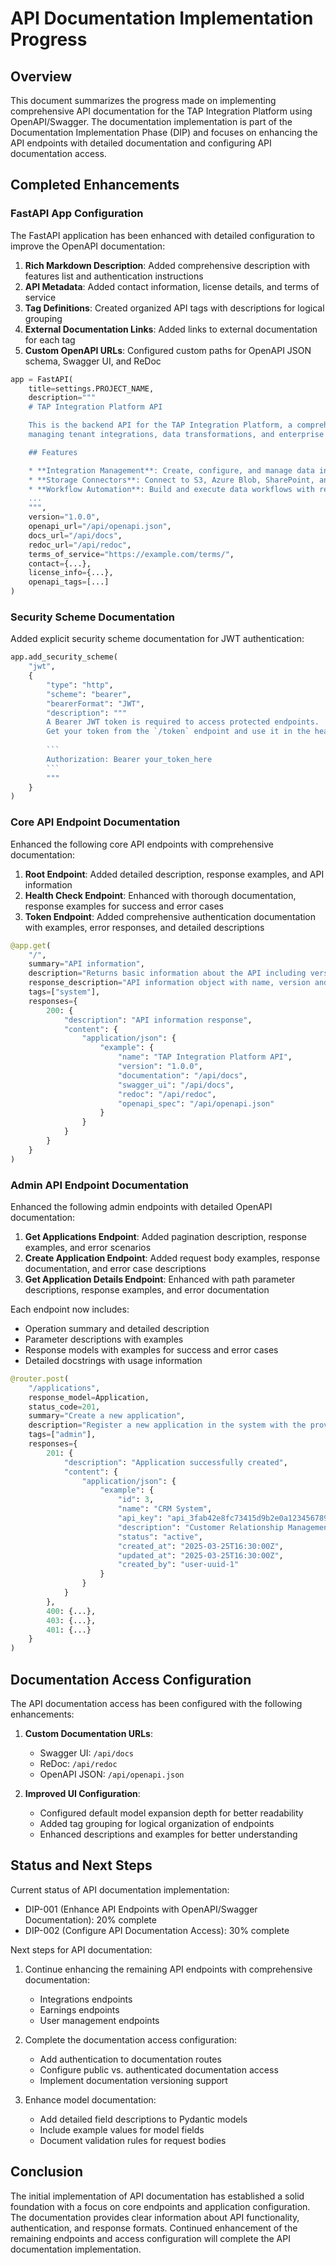# API Documentation Implementation Progress

## Overview

This document summarizes the progress made on implementing comprehensive API documentation for the TAP Integration Platform using OpenAPI/Swagger. The documentation implementation is part of the Documentation Implementation Phase (DIP) and focuses on enhancing the API endpoints with detailed documentation and configuring API documentation access.

## Completed Enhancements

### FastAPI App Configuration

The FastAPI application has been enhanced with detailed configuration to improve the OpenAPI documentation:

1. **Rich Markdown Description**: Added comprehensive description with features list and authentication instructions
2. **API Metadata**: Added contact information, license details, and terms of service
3. **Tag Definitions**: Created organized API tags with descriptions for logical grouping
4. **External Documentation Links**: Added links to external documentation for each tag
5. **Custom OpenAPI URLs**: Configured custom paths for OpenAPI JSON schema, Swagger UI, and ReDoc

```python
app = FastAPI(
    title=settings.PROJECT_NAME,
    description="""
    # TAP Integration Platform API

    This is the backend API for the TAP Integration Platform, a comprehensive system for
    managing tenant integrations, data transformations, and enterprise workflows.

    ## Features

    * **Integration Management**: Create, configure, and manage data integrations
    * **Storage Connectors**: Connect to S3, Azure Blob, SharePoint, and more
    * **Workflow Automation**: Build and execute data workflows with retry and recovery
    ...
    """,
    version="1.0.0",
    openapi_url="/api/openapi.json",
    docs_url="/api/docs",
    redoc_url="/api/redoc",
    terms_of_service="https://example.com/terms/",
    contact={...},
    license_info={...},
    openapi_tags=[...]
)
```

### Security Scheme Documentation

Added explicit security scheme documentation for JWT authentication:

```python
app.add_security_scheme(
    "jwt",
    {
        "type": "http",
        "scheme": "bearer",
        "bearerFormat": "JWT",
        "description": """
        A Bearer JWT token is required to access protected endpoints.
        Get your token from the `/token` endpoint and use it in the header:
        
        ```
        Authorization: Bearer your_token_here
        ```
        """
    }
)
```

### Core API Endpoint Documentation

Enhanced the following core API endpoints with comprehensive documentation:

1. **Root Endpoint**: Added detailed description, response examples, and API information
2. **Health Check Endpoint**: Enhanced with thorough documentation, response examples for success and error cases
3. **Token Endpoint**: Added comprehensive authentication documentation with examples, error responses, and detailed descriptions

```python
@app.get(
    "/",
    summary="API information",
    description="Returns basic information about the API including version and documentation links",
    response_description="API information object with name, version and documentation URLs",
    tags=["system"],
    responses={
        200: {
            "description": "API information response",
            "content": {
                "application/json": {
                    "example": {
                        "name": "TAP Integration Platform API",
                        "version": "1.0.0",
                        "documentation": "/api/docs",
                        "swagger_ui": "/api/docs",
                        "redoc": "/api/redoc",
                        "openapi_spec": "/api/openapi.json"
                    }
                }
            }
        }
    }
)
```

### Admin API Endpoint Documentation

Enhanced the following admin endpoints with detailed OpenAPI documentation:

1. **Get Applications Endpoint**: Added pagination description, response examples, and error scenarios
2. **Create Application Endpoint**: Added request body examples, response documentation, and error case descriptions
3. **Get Application Details Endpoint**: Enhanced with path parameter descriptions, response examples, and error documentation

Each endpoint now includes:
- Operation summary and detailed description
- Parameter descriptions with examples
- Response models with examples for success and error cases
- Detailed docstrings with usage information

```python
@router.post(
    "/applications", 
    response_model=Application, 
    status_code=201,
    summary="Create a new application",
    description="Register a new application in the system with the provided details",
    tags=["admin"],
    responses={
        201: {
            "description": "Application successfully created",
            "content": {
                "application/json": {
                    "example": {
                        "id": 3,
                        "name": "CRM System",
                        "api_key": "api_3fab42e8fc73415d9b2e0a1234567890",
                        "description": "Customer Relationship Management System",
                        "status": "active",
                        "created_at": "2025-03-25T16:30:00Z",
                        "updated_at": "2025-03-25T16:30:00Z",
                        "created_by": "user-uuid-1"
                    }
                }
            }
        },
        400: {...},
        403: {...},
        401: {...}
    }
)
```

## Documentation Access Configuration

The API documentation access has been configured with the following enhancements:

1. **Custom Documentation URLs**: 
   - Swagger UI: `/api/docs`
   - ReDoc: `/api/redoc`
   - OpenAPI JSON: `/api/openapi.json`

2. **Improved UI Configuration**:
   - Configured default model expansion depth for better readability
   - Added tag grouping for logical organization of endpoints
   - Enhanced descriptions and examples for better understanding

## Status and Next Steps

Current status of API documentation implementation:

- DIP-001 (Enhance API Endpoints with OpenAPI/Swagger Documentation): 20% complete
- DIP-002 (Configure API Documentation Access): 30% complete

Next steps for API documentation:

1. Continue enhancing the remaining API endpoints with comprehensive documentation:
   - Integrations endpoints
   - Earnings endpoints
   - User management endpoints

2. Complete the documentation access configuration:
   - Add authentication to documentation routes
   - Configure public vs. authenticated documentation access
   - Implement documentation versioning support

3. Enhance model documentation:
   - Add detailed field descriptions to Pydantic models
   - Include example values for model fields
   - Document validation rules for request bodies

## Conclusion

The initial implementation of API documentation has established a solid foundation with a focus on core endpoints and application configuration. The documentation provides clear information about API functionality, authentication, and response formats. Continued enhancement of the remaining endpoints and access configuration will complete the API documentation implementation.